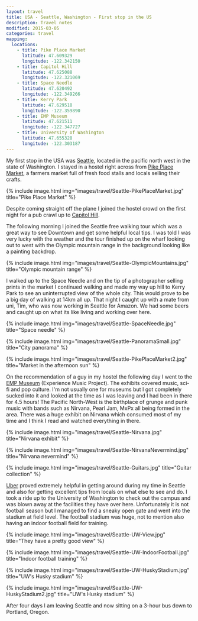 ```yaml
---
layout: travel
title: USA - Seattle, Washington - First stop in the US
description: Travel notes
modified: 2015-03-05
categories: travel
mapping:
  locations:
    - title: Pike Place Market
      latitude: 47.609329
      longitude: -122.342150
    - title: Capitol Hill
      latitude: 47.625088
      longitude: -122.321069
    - title: Space Needle
      latitude: 47.620492
      longitude: -122.349266
    - title: Kerry Park
      latitude: 47.629518
      longitude: -122.359890
    - title: EMP Museum
      latitude: 47.621511
      longitude: -122.347727
    - title: University of Washington
      latitude: 47.655328
      longitude: -122.303187
---
```


My first stop in the USA was [Seattle](http://en.wikipedia.org/wiki/Seattle), located in the pacific north west in the state of Washington. I stayed in a hostel right across from [Pike Place Market](http://www.pikeplacemarket.org), a farmers market full of fresh food stalls and locals selling their crafts.

{% include image.html img="images/travel/Seattle-PikePlaceMarket.jpg" title="Pike Place Market" %}

Despite coming straight off the plane I joined the hostel crowd on the first night for a pub crawl up to [Capitol Hill](http://en.wikipedia.org/wiki/Capitol_Hill_(Seattle)).

The following morning I joined the Seattle free walking tour which was a great way to see Downtown and get some helpful local tips. I was told I was very lucky with the weather and the tour finished up on the wharf looking out to west with the Olympic mountain range in the background looking like a painting backdrop.

{% include image.html img="images/travel/Seattle-OlympicMountains.jpg" title="Olympic mountain range" %}

I walked up to the Space Needle and on the tip of a photographer selling prints in the market I continued walking and made my way up hill to Kerry Park to see an uninterrupted view of the whole city. This would prove to be a big day of walking at 14km all up. That night I caught up with a mate from uni, Tim, who was now working in Seattle for Amazon. We had some beers and caught up on what its like living and working over here.

{% include image.html img="images/travel/Seattle-SpaceNeedle.jpg" title="Space needle" %}

{% include image.html img="images/travel/Seattle-PanoramaSmall.jpg" title="City panorama" %}

{% include image.html img="images/travel/Seattle-PikePlaceMarket2.jpg" title="Market in the afternoon sun" %}

On the recommendation of a guy in my hostel the following day I went to the [EMP Museum](http://www.empmuseum.org) (Experience Music Project). The exhibits covered music, sci-fi and pop culture. I'm not usually one for museums but I got completely sucked into it and looked at the time as I was leaving and I had been in there for 4.5 hours! The Pacific North-West is the birthplace of grunge and punk music with bands such as Nirvana, Pearl Jam, MxPx all being formed in the area. There was a huge exhibit on Nirvana which consumed most of my time and I think I read and watched everything in there.

{% include image.html img="images/travel/Seattle-Nirvana.jpg" title="Nirvana exhibit" %}

{% include image.html img="images/travel/Seattle-NirvanaNevermind.jpg" title="Nirvana nevermind" %}

{% include image.html img="images/travel/Seattle-Guitars.jpg" title="Guitar collection" %}

[Uber](https://www.uber.com) proved extremely helpful in getting around during my time in Seattle and also for getting excellent tips from locals on what else to see and do. I took a ride up to the University of Washington to check out the campus and was blown away at the facilities they have over here. Unfortunately it is not football season but I managed to find a sneaky open gate and went into the stadium at field level. The football stadium was huge, not to mention also having an indoor football field for training.

{% include image.html img="images/travel/Seattle-UW-View.jpg" title="They have a pretty good view" %}

{% include image.html img="images/travel/Seattle-UW-IndoorFootball.jpg" title="Indoor football training" %}

{% include image.html img="images/travel/Seattle-UW-HuskyStadium.jpg" title="UW's Husky stadium" %}

{% include image.html img="images/travel/Seattle-UW-HuskyStadium2.jpg" title="UW's Husky stadium" %}

After four days I am leaving Seattle and now sitting on a 3-hour bus down to Portland, Oregon.